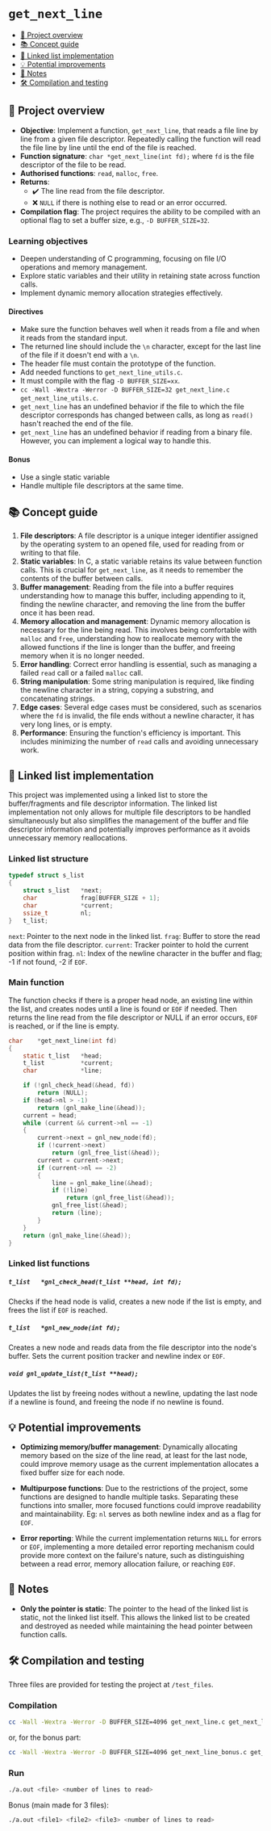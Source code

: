 # `get_next_line`

- [📔 Project overview](#-project-overview)
- [📚 Concept guide](#-concept-guide)
- [🔗 Linked list implementation](#-linked-list-implementation)
- [💡 Potential improvements](#-potential-improvements)
- [📝 Notes](#-notes)
- [🛠️ Compilation and testing](#️-compilation-and-testing)
  
## 📔 Project overview
- **Objective**: Implement a function, `get_next_line`, that reads a file line by line from a given file descriptor. Repeatedly calling the function will read the file line by line until the end of the file is reached.
- **Function signature**: `char *get_next_line(int fd);` where `fd` is the file descriptor of the file to be read.
- **Authorised functions**: `read`, `malloc`, `free`.
- **Returns**: 
	- ✔️ The line read from the file descriptor.
	- ❌ `NULL` if there is nothing else to read or an error occurred.
- **Compilation flag**: The project requires the ability to be compiled with an optional flag to set a buffer size, e.g., `-D BUFFER_SIZE=32`.

### Learning objectives
- Deepen understanding of C programming, focusing on file I/O operations and memory management.
- Explore static variables and their utility in retaining state across function calls.
- Implement dynamic memory allocation strategies effectively.

#### Directives
- Make sure the function behaves well when it reads from a file and when it reads from the standard input.
- The returned line should include the `\n` character, except for the last line of the file if it doesn't end with a `\n`.
- The header file must contain the prototype of the function.
- Add needed functions to `get_next_line_utils.c`.
- It must compile with the flag `-D BUFFER_SIZE=xx`.
- `cc -Wall -Wextra -Werror -D BUFFER_SIZE=32 get_next_line.c get_next_line_utils.c`.
- `get_next_line` has an undefined behavior if the file to which the file descriptor corresponds has changed between calls, as long as `read()` hasn't reached the end of the file.
- `get_next_line` has an undefined behavior if reading from a binary file. However, you can implement a logical way to handle this.
#### Bonus
- Use a single static variable
- Handle multiple file descriptors at the same time.

## 📚 Concept guide

1. **File descriptors**: A file descriptor is a unique integer identifier assigned by the operating system to an opened file, used for reading from or writing to that file.
2. **Static variables**: In C, a static variable retains its value between function calls. This is crucial for `get_next_line`, as it needs to remember the contents of the buffer between calls.
3. **Buffer management**: Reading from the file into a buffer requires understanding how to manage this buffer, including appending to it, finding the newline character, and removing the line from the buffer once it has been read.
4. **Memory allocation and management**: Dynamic memory allocation is necessary for the line being read. This involves being comfortable with `malloc` and `free`, understanding how to reallocate memory with the allowed functions if the line is longer than the buffer, and freeing memory when it is no longer needed.
5. **Error handling**: Correct error handling is essential, such as managing a failed `read` call or a failed `malloc` call.
6. **String manipulation**: Some string manipulation is required, like finding the newline character in a string, copying a substring, and concatenating strings.
7. **Edge cases**: Several edge cases must be considered, such as scenarios where the `fd` is invalid, the file ends without a newline character, it has very long lines, or is empty.
8. **Performance**: Ensuring the function's efficiency is important. This includes minimizing the number of `read` calls and avoiding unnecessary work.


## 🔗 Linked list implementation

This project was implemented using a linked list to store the buffer/fragments and file descriptor information. The linked list implementation not only allows for multiple file descriptors to be handled simultaneously but also simplifies the management of the buffer and file descriptor information and potentially improves performance as it avoids unnecessary memory reallocations.

### Linked list structure

```c
typedef struct s_list
{
	struct s_list	*next;
	char			frag[BUFFER_SIZE + 1];
	char			*current;
	ssize_t			nl;
}	t_list;
```
`next`: Pointer to the next node in the linked list.
`frag`: Buffer to store the read data from the file descriptor.
`current`: Tracker pointer to hold the current position within frag. 
`nl`: Index of the newline character in the buffer and flag; -1 if not found, -2 if `EOF`.

### Main function
The function checks if there is a proper head node, an existing line within the list, and creates nodes until a line is found or `EOF` if needed.
Then returns the line read from the file descriptor or NULL if an error occurs, `EOF` is reached, or if the line is empty.
```c
char	*get_next_line(int fd)
{
	static t_list	*head;
	t_list			*current;
	char			*line;

	if (!gnl_check_head(&head, fd))
		return (NULL);
	if (head->nl > -1)
		return (gnl_make_line(&head));
	current = head;
	while (current && current->nl == -1)
	{
		current->next = gnl_new_node(fd);
		if (!current->next)
			return (gnl_free_list(&head));
		current = current->next;
		if (current->nl == -2)
		{
			line = gnl_make_line(&head);
			if (!line)
				return (gnl_free_list(&head));
			gnl_free_list(&head);
			return (line);
		}
	}
	return (gnl_make_line(&head));
}
```

### Linked list functions

##### `t_list	*gnl_check_head(t_list **head, int fd);`
Checks if the head node is valid, creates a new node if the list is empty, and frees the list if `EOF` is reached.

##### `t_list	*gnl_new_node(int fd);`
Creates a new node and reads data from the file descriptor into the node's buffer. Sets the current position tracker and newline index or `EOF`.

##### `void	gnl_update_list(t_list **head);`
Updates the list by freeing nodes without a newline, updating the last node if a newline is found, and freeing the node if no newline is found.


## 💡 Potential improvements

- **Optimizing memory/buffer management**: Dynamically allocating memory based on the size of the line read, at least for the last node, could improve memory usage as the current implementation allocates a fixed buffer size for each node.

- **Multipurpose functions**: Due to the restrictions of the project, some functions are designed to handle multiple tasks. Separating these functions into smaller, more focused functions could improve readability and maintainability. Eg: `nl` serves as both newline index and as a flag for `EOF`.

- **Error reporting**: While the current implementation returns `NULL` for errors or `EOF`, implementing a more detailed error reporting mechanism could provide more context on the failure's nature, such as distinguishing between a read error, memory allocation failure, or reaching `EOF`. 

## 📝 Notes

- **Only the pointer is static**: The pointer to the head of the linked list is static, not the linked list itself. This allows the linked list to be created and destroyed as needed while maintaining the head pointer between function calls.


## 🛠️ Compilation and testing

Three files are provided for testing the project at `/test_files`.

### Compilation

```bash
cc -Wall -Wextra -Werror -D BUFFER_SIZE=4096 get_next_line.c get_next_line_utils.c main.c
```
or, for the bonus part:
```bash
cc -Wall -Wextra -Werror -D BUFFER_SIZE=4096 get_next_line_bonus.c get_next_line_utils_bonus.c main_bonus.c
```

### Run

```bash
./a.out <file> <number of lines to read>
```

Bonus (main made for 3 files):
```bash
./a.out <file1> <file2> <file3> <number of lines to read>
```
